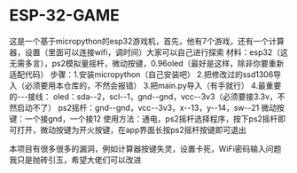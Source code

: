 # ESP-32-GAME
这是一个基于micropython的esp32游戏机，首先，他有7个游戏，还有一个计算器，设置（里面可以连接wifi，调时间）大家可以自己进行探索
材料：esp32（这无需多言），ps2模拟量摇杆，微动按键，0.96oled（最好是这样，除非你要重新适配代码）
步骤：1.安装micropython（自己安装吧）
2.把修改过的ssd1306导入（必须要用本仓库的，不然会报错）
3.把main.py导入（有手就行）
4.最重要的---接线：
oled：sda--2，scl--1，gnd--gnd，vcc--3v3（必须要接3.3v，不然启动不了）
ps2摇杆：gnd--gnd，vcc--3v3，x--13，y--14，sw--21
微动按键：一个接gnd，一个接12
使用方法：通电，ps2摇杆选择程序，按下ps2摇杆即可打开，微动按键为开火按键，在app界面长按ps2摇杆按键即可退出

本项目有很多很多的漏洞，例如计算器按键失灵，设置卡死，WiFi密码输入问题
我只是抛砖引玉，希望大佬们可以改进
